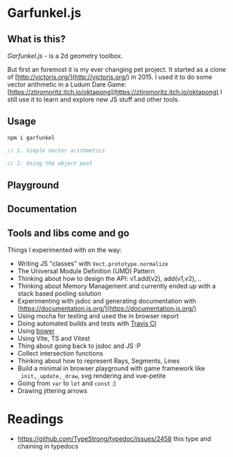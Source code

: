 # Garfunkel.js
## What is this?
*Garfunkel.js* - is a 2d geometry toolbox.

But first an foremost it is my ever changing pet project. It started as a clone of [http://victorjs.org/](http://victorjs.org/) in 2015.
I used it to do some vector arithmetic in a Ludum Dare Game: [https://ztiromoritz.itch.io/oktapong](https://ztiromoritz.itch.io/oktapong)
I still use it to learn and explore new JS stuff and other tools. 

## Usage
```bash
npm i garfunkel
```

```js
// 1. Simple Vector arithmetics

// 2. Using the object pool


```
## Playground

## Documentation

## Tools and libs come and go
Things I experimented with on the way:
 * Writing JS "classes" with `Vect.prototype.normalize`
 * The Universal Module Definition (UMD) Pattern
 * Thinking about how to design the API: v1.add(v2), add(v1,v2), ..
 * Thinking about Memory Management and currently ended up with a stack based pooling solution
 * Experimenting with jsdoc and generating documentation with [https://documentation.js.org/](https://documentation.js.org/)
 * Using mocha for testing and used the in browser report
 * Doing automated builds and tests with [Travis CI](https://www.travis-ci.com/)
 * Using [bower](https://bower.io/)
 * Using Vite, TS and Vitest 
 * Thing about going back to jsdoc and JS :P
 * Collect intersection functions
 * Thinking about how to represent Rays, Segments, Lines
 * Build a minimal in browser playground with game framework like `_init,_update,_draw`, svg rendering and vue-petite
 * Going from `var` to `let` and `const` :)
 * Drawing jittering arrows

# Readings
 * https://github.com/TypeStrong/typedoc/issues/2458 this type and chaining in typedocs
